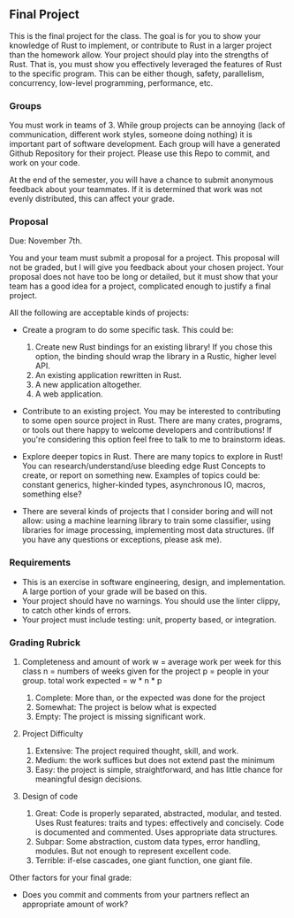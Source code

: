 ## Final Project

This is the final project for the class. The goal is for you to show your knowledge of Rust to implement, or contribute to Rust in a larger project than the homework allow.
Your project should play into the strengths of Rust. That is, you must show you effectively leveraged the features of Rust to the specific program. This can be either though,
safety, parallelism, concurrency, low-level programming, performance, etc.

### Groups
You must work in teams of 3. While group projects can be annoying (lack of communication, different work styles, someone doing nothing) it is important part of software development.
Each group will have a generated Github Repository for their project. Please use this Repo to commit, and work on your code.

At the end of the semester, you will have a chance to submit anonymous feedback about your teammates. If it is determined that work was not evenly distributed, this can affect your grade.

### Proposal
Due: November 7th.

You and your team must submit a proposal for a project. This proposal will not be graded, but I will give you feedback about your chosen project. Your proposal does not have too be
long or detailed, but it must show that your team has a good idea for a project, complicated enough to justify a final project.

All the following are acceptable kinds of projects:
- Create a program to do some specific task. This could be:
  1) Create new Rust bindings for an existing library! If you chose this option, the binding should wrap the library in a Rustic, higher level API.
  2) An existing application rewritten in Rust.
  3) A new application altogether.
  4) A web application.
- Contribute to an existing project.
  You may be interested to contributing to some open source project in Rust. There are many crates, programs, or tools out there happy to welcome developers and contributions!
  If you're considering this option feel free to talk to me to brainstorm ideas.
- Explore deeper topics in Rust.
  There are many topics to explore in Rust! You can research/understand/use bleeding edge Rust Concepts to create, or report on something new. Examples of topics could be: constant generics, higher-kinded types, asynchronous IO, macros, something else?

- There are several kinds of projects that I consider boring and will not allow: using a machine learning library to train some classifier, using libraries for image processing,
implementing most data structures. (If you have any questions or exceptions, please ask me).

### Requirements

- This is an exercise in software engineering, design, and implementation. A large portion of your grade will be based on this.
- Your project should have no warnings. You should use the linter clippy, to catch other kinds of errors.
- Your project must include testing: unit, property based, or integration.

### Grading Rubrick

1) Completeness and amount of work
    w = average work per week for this class
    n = numbers of weeks given for the project
    p = people in your group.
    total work expected = w * n * p

    1) Complete: More than, or the expected was done for the project
    2) Somewhat: The project is below what is expected
    3) Empty: The project is missing significant work.

2) Project Difficulty
    1) Extensive: The project required thought, skill, and work.
    2) Medium: the work suffices but does not extend past the minimum
    3) Easy: the project is simple, straightforward, and has little chance for meaningful design decisions.

3) Design of code
    1) Great: Code is properly separated, abstracted, modular, and tested. Uses Rust features: traits and types: effectively and concisely.
       Code is documented and commented. Uses appropriate data structures.
    2) Subpar: Some abstraction, custom data types, error handling, modules. But not enough to represent excellent code.
    3) Terrible: if-else cascades, one giant function, one giant file.

Other factors for your final grade:
- Does you commit and comments from your partners reflect an appropriate amount of work?

